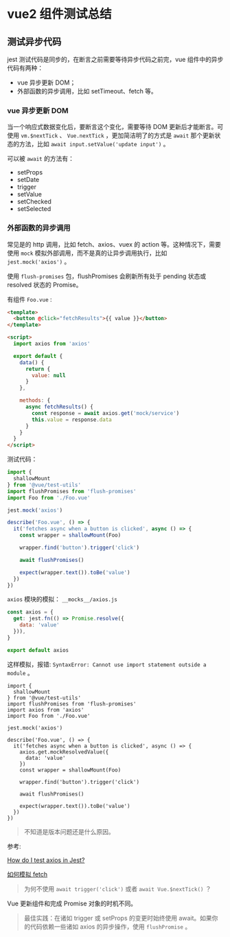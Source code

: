 # vue2 组件测试总结

## 测试异步代码

jest 测试代码是同步的，在断言之前需要等待异步代码之前完，vue 组件中的异步代码有两种：

* vue 异步更新 DOM；
* 外部函数的异步调用，比如 setTimeout、fetch 等。

### vue 异步更新 DOM

当一个响应式数据变化后，要断言这个变化，需要等待 DOM 更新后才能断言。可使用 `vm.$nextTick` 、 `Vue.nextTick` ，更加简洁明了的方式是 `await` 那个更新状态的方法，比如 `await input.setValue('update input')` 。

可以被 `await` 的方法有：

* setProps
* setDate
* trigger
* setValue
* setChecked
* setSelected

### 外部函数的异步调用

常见是的 http 调用，比如 fetch、axios、vuex 的 action 等。这种情况下，需要使用 `mock` 模拟外部调用，而不是真的让异步调用执行，比如 `jest.mock('axios')` 。

使用 `flush-promises` 包，flushPromises 会刷新所有处于 pending 状态或 resolved 状态的 Promise。

有组件 `Foo.vue` :

```html
<template>
  <button @click="fetchResults">{{ value }}</button>
</template>

<script>
  import axios from 'axios'

  export default {
    data() {
      return {
        value: null
      }
    },

    methods: {
      async fetchResults() {
        const response = await axios.get('mock/service')
        this.value = response.data
      }
    }
  }
</script>
```

测试代码：

```js
import {
  shallowMount
} from '@vue/test-utils'
import flushPromises from 'flush-promises'
import Foo from './Foo.vue'

jest.mock('axios')

describe('Foo.vue', () => {
  it('fetches async when a button is clicked', async () => {
    const wrapper = shallowMount(Foo)

    wrapper.find('button').trigger('click')

    await flushPromises()

    expect(wrapper.text()).toBe('value')
  })
})
```

`axios` 模块的模拟： `__mocks__/axios.js`

```js
const axios = {
  get: jest.fn(() => Promise.resolve({
    data: 'value'
  })),
}

export default axios
```

这样模拟，报错: `SyntaxError: Cannot use import statement outside a module` 。

```JS
import {
  shallowMount
} from '@vue/test-utils'
import flushPromises from 'flush-promises'
import axios from 'axios'
import Foo from './Foo.vue'

jest.mock('axios')

describe('Foo.vue', () => {
  it('fetches async when a button is clicked', async () => {
    axios.get.mockResolvedValue({
      data: 'value'
    })
    const wrapper = shallowMount(Foo)

    wrapper.find('button').trigger('click')

    await flushPromises()

    expect(wrapper.text()).toBe('value')
  })
})
```

> 不知道是版本问题还是什么原因。

参考:

[How do I test axios in Jest?](https://stackoverflow.com/questions/45016033/how-do-i-test-axios-in-jest)

[如何模拟 fetch](https://www.leighhalliday.com/mock-fetch-jest)

> 为何不使用 `await trigger('click')` 或者 `await Vue.$nextTick()` ？

Vue 更新组件和完成 Promise 对象的时机不同。

> 最佳实践：在诸如 trigger 或 setProps 的变更时始终使用 await。如果你的代码依赖一些诸如 axios 的异步操作，使用 `flushPromise` 。
